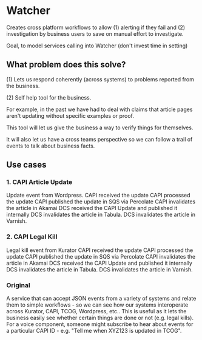 # Watcher

Creates cross platform workflows to allow (1) alerting if they fail and (2) investigation by business users to save on manual effort to investigate.

Goal, to model services calling into Watcher (don't invest time in setting)

## What problem does this solve?

(1) Lets us respond coherently (across systems) to problems reported from the business.

(2) Self help tool for the business.

For example, in the past we have had to deal with claims that article pages aren't updating without specific examples or proof.

This tool will let us give the business a way to verify things for themselves.

It will also let us have a cross teams perspective so we can follow a trail of events to talk about business facts.

## Use cases

### 1. CAPI Article Update

Update event from Wordpress.
CAPI received the update
CAPI processed the update
CAPI published the update in SQS via Percolate
CAPI invalidates the article in Akamai
DCS received the CAPI Update and published it internally
DCS invalidates the article in Tabula.
DCS invalidates the article in Varnish.

### 2. CAPI Legal Kill

Legal kill event from Kurator
CAPI received the update
CAPI processed the update
CAPI published the update in SQS via Percolate
CAPI invalidates the article in Akamai
DCS received the CAPI Update and published it internally
DCS invalidates the article in Tabula.
DCS invalidates the article in Varnish.


### Original
A service that can accept JSON events from a variety of systems and relate them to simple workflows - so we can see how our systems interoperate across Kurator, CAPI, TCOG, Wordpress, etc.. This is useful as it lets the business easily see whether certain things are done or not (e.g. legal kills). For a voice component, someone might subscribe to hear about events for a particular CAPI ID - e.g. "Tell me when XYZ123 is updated in TCOG".
